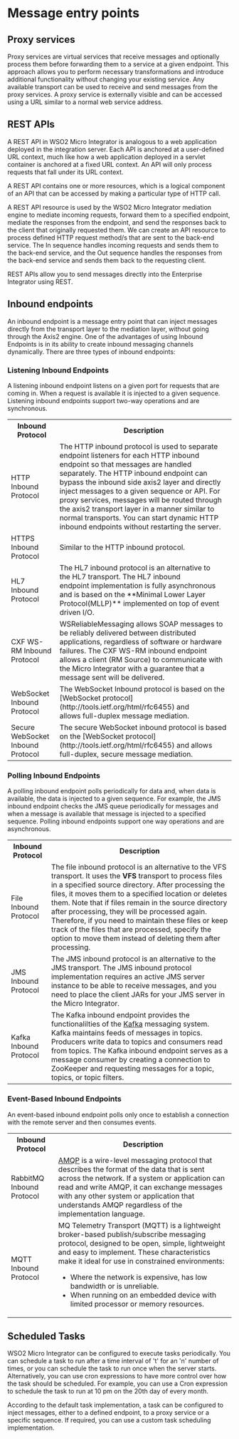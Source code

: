 # Message entry points

## Proxy services

Proxy services are virtual services that receive messages and optionally
process them before forwarding them to a service at a given endpoint.
This approach allows you to perform necessary transformations and
introduce additional functionality without changing your existing
service. Any available transport can be used to receive and send
messages from the proxy services. A proxy service is externally visible
and can be accessed using a URL similar to a normal web service address.

## REST APIs

A REST API in WSO2 Micro Integrator is analogous to a web application
deployed in the integration server. Each API is anchored at a
user-defined URL context, much like how a web application deployed in a
servlet container is anchored at a fixed URL context. An API will only
process requests that fall under its URL context. 

A REST API contains one or more resources, which is a logical component of an API that can be
accessed by making a particular type of HTTP call.

A REST API resource is used by the WSO2 Micro Integrator mediation
engine to mediate incoming requests, forward them to a specified
endpoint, mediate the responses from the endpoint, and send the
responses back to the client that originally requested them. We can
create an API resource to process defined HTTP request method/s
that are sent to the back-end service. The In sequence handles incoming
requests and sends them to the back-end service, and the Out sequence
handles the responses from the back-end service and sends them back to
the requesting client.

REST APIs allow you to send messages directly into the Enterprise
Integrator using REST.

## Inbound endpoints

An inbound endpoint is a message entry point that can inject messages directly from the transport layer to the mediation layer, without going through the Axis2 engine. One of the advantages of using Inbound Endpoints is in its ability to create inbound messaging channels dynamically. There are three types of inbound endpoints:

### Listening Inbound Endpoints

A listening inbound endpoint listens on a given port for requests that are coming in. When a request is available it is injected to a given sequence. Listening inbound endpoints support two-way operations and are synchronous.

<table>
    <tr>
        <th>Inbound Protocol</th>
        <th>Description</th>
    </tr>
    <tr>
        <td>HTTP Inbound Protocol</td>
        <td>
            The HTTP inbound protocol is used to separate endpoint listeners for each HTTP inbound endpoint so that messages are handled separately. The HTTP inbound endpoint can bypass the inbound side axis2 layer and directly inject messages to a given sequence or API. For proxy services, messages will be routed through the axis2 transport layer in a manner similar to normal transports. You can start dynamic HTTP inbound endpoints without restarting the server.
        </td>
    </tr>
    <tr>
        <td>HTTPS Inbound Protocol</td>
        <td>
            Similar to the HTTP inbound protocol.
        </td>
    </tr>
    <tr>
        <td>HL7 Inbound Protocol</td>
        <td>
            The HL7 inbound protocol is an alternative to the HL7 transport. The HL7 inbound endpoint implementation is fully asynchronous and is based on the **Minimal Lower Layer Protocol(MLLP)** implemented on top of event driven I/O.
        </td>
    </tr>
    <tr>
        <td>CXF WS-RM Inbound Protocol</td>
        <td>
            WS­ReliableMessaging allows SOAP messages to be reliably delivered between distributed applications, regardless of software or hardware failures. The CXF WS­-RM inbound endpoint allows a client (RM Source) to communicate with the Micro Integrator with a guarantee that a message sent will be delivered.
        </td>
    </tr>
    <tr>
        <td>WebSocket Inbound Protocol</td>
        <td>
            The WebSocket Inbound protocol is based on the [WebSocket protocol](http://tools.ietf.org/html/rfc6455) and allows full-duplex message mediation.
        </td>
    </tr>
    <tr>
        <td>Secure WebSocket Inbound Protocol</td>
        <td>
           The secure WebSocket inbound protocol is based on the [WebSocket protocol](http://tools.ietf.org/html/rfc6455) and allows full-duplex, secure message mediation.
        </td>
    </tr>
</table>

### Polling Inbound Endpoints

A polling inbound endpoint polls periodically for data and, when data is available, the data is injected to a given sequence. For example, the JMS inbound endpoint checks the JMS queue periodically for messages and when a message is available that message is injected to a specified sequence. Polling inbound endpoints support one way operations and are
asynchronous.

<table>
    <tr>
        <th>Inbound Protocol</th>
        <th>Description</th>
    </tr>
    <tr>
        <td>File Inbound Protocol</td>
        <td>
            The file inbound protocol is an alternative to the VFS transport. It uses the <b>VFS</b> transport to process files in a specified source directory. After processing the files, it moves them to a specified location or deletes them. Note that if files remain in the source directory after processing, they will be processed again. Therefore, if you need to maintain these files or keep track of the files that are processed, specify the option to move them instead of deleting them after processing.
        </td>
    </tr>
    <tr>
        <td>JMS Inbound Protocol</td>
        <td>
            The JMS inbound protocol is an alternative to the JMS transport. The JMS inbound protocol implementation requires an active JMS server instance to be able to receive messages, and you need to place the client JARs for your JMS server in the Micro Integrator.
        </td>
    </tr>
    <tr>
        <td>Kafka Inbound Protocol</td>
        <td>
            The Kafka inbound endpoint provides the functionalilties of the <a href="http://kafka.apache.org/documentation.html">Kafka</a> messaging system. Kafka maintains feeds of messages in topics. Producers write data to topics and consumers read from topics. The Kafka inbound endpoint serves as a message consumer by creating a connection to ZooKeeper and requesting messages for a topic, topics, or topic filters.
        </td>
    </tr>
</table>

### Event-Based Inbound Endpoints

An event-based inbound endpoint polls only once to establish a connection with the remote server and then consumes events.

<table>
    <tr>
        <th>Inbound Protocol</th>
        <th>Description</th>
    </tr>
    <tr>
        <td>RabbitMQ Inbound Protocol</td>
        <td>
            <a href="http://en.wikipedia.org/wiki/Advanced_Message_Queuing_Protocol">AMQP</a> is a wire-level messaging protocol that describes the format of the data that is sent across the network. If a system or application can read and write AMQP, it can exchange messages with any other system or application that understands AMQP regardless of the implementation language.
        </td>
    </tr>
    <tr>
        <td>MQTT Inbound Protocol</td>
        <td>
            MQ Telemetry Transport (MQTT) is a lightweight broker-based publish/subscribe messaging protocol, designed to be open, simple, lightweight and easy to implement. These characteristics make it ideal for use in constrained environments:
            <ul>
                <li>Where the network is expensive, has low bandwidth or is unreliable.</li>
                <li>When running on an embedded device with limited processor or memory resources.</li>
            </ul>
        </td>
    </tr>
</table>

## Scheduled Tasks

WSO2 Micro Integrator can be configured to execute tasks periodically. You can schedule a task to run after a time interval of
't' for an 'n' number of times, or you can schedule the task to run once when the server starts. Alternatively, you can use cron expressions to have more control over how the task should be scheduled. For example, you can use a Cron expression to schedule the task to run at 10 pm on the 20th day of every month.

According to the default task implementation, a task can be configured to inject messages, either to a defined endpoint, to a
proxy service or a specific sequence. If required, you can use a custom task scheduling implementation.